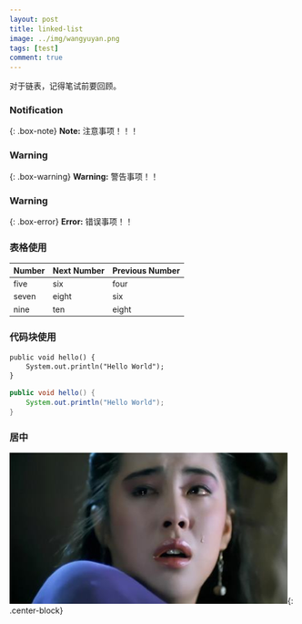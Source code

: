 ```yaml
---
layout: post
title: linked-list
image: ../img/wangyuyan.png
tags: [test]
comment: true
---  
```

对于链表，记得笔试前要回顾。

### Notification 

{: .box-note}
**Note:** 注意事项！！！ 

### Warning  

{: .box-warning}
**Warning:** 警告事项！！

### Warning  

{: .box-error}
**Error:** 错误事项！！

### 表格使用  

| Number | Next Number | Previous Number|  
|:------ |:--- |:--- |  
| five  | six | four |   
| seven | eight | six |  
| nine | ten | eight |    


### 代码块使用

~~~
public void hello() {
    System.out.println("Hello World");
}
~~~

``` java
public void hello() {
    System.out.println("Hello World");
}
```  
###  居中
![juzhong](../stars/wzx.jpg){: .center-block}

